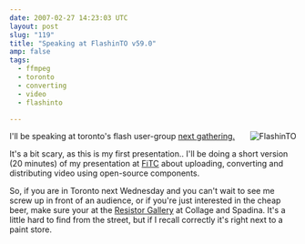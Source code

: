 ```yaml
---
date: 2007-02-27 14:23:03 UTC
layout: post
slug: "119"
title: "Speaking at FlashinTO v59.0"
amp: false
tags:
  - ffmpeg
  - toronto
  - converting
  - video
  - flashinto

---
```

<p>
  <a href="http://www.flashinto.com"><img src="http://www.flashinto.com/phpBB2/templates/subSilver/images/logo_phpBB.gif" style="float: right" alt="FlashinTO"/></a>
  I'll be speaking at toronto's flash user-group <a href="http://www.flashinto.com/phpBB2/viewtopic.php?t=4624">next gathering.</a>
</p>

<p>It's a bit scary, as this is my first presentation.. I'll be doing a short version (20 minutes) of my presentation at <a href="http://evertpot.com/116">FiTC</a>  about uploading, converting and distributing video using open-source components.</p>

<p>So, if you are in Toronto next Wednesday and you can't wait to see me screw up in front of an audience, or if you're just interested in the cheap beer, make sure your at the <a href="http://maps.google.com/maps?f=q&hl=en&q=284+College+St.,+toronto,+on,+canada&sll=37.0625,-95.677068&sspn=35.410182,82.265625&ie=UTF8&z=16&ll=43.658077,-79.401004&spn=0.007902,0.027122&om=1&iwloc=addr">Resistor Gallery</a> at Collage and Spadina. It's a little hard to find from the street, but if I recall correctly it's right next to a paint store.</p>
